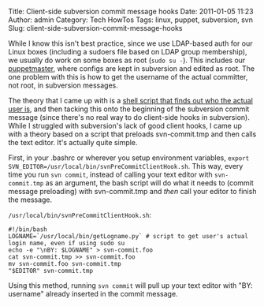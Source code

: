 Title: Client-side subversion commit message hooks
Date: 2011-01-05 11:23
Author: admin
Category: Tech HowTos
Tags: linux, puppet, subversion, svn
Slug: client-side-subversion-commit-message-hooks

While I know this isn't best practice, since we use LDAP-based auth for
our Linux boxes (including a sudoers file based on LDAP group
membership), we usually do work on some boxes as root (`sudo su -`).
This includes our [puppetmaster](http://www.puppetlabs.com/), where
configs are kept in subversion and edited as root. The one problem with
this is how to get the username of the actual committer, not root, in
subversion messages.

The theory that I came up with is a [shell script that finds out who the
actual user
is](/2011/01/how-to-get-actual-login-username-when-using-sudo-su/), and
then tacking this onto the beginning of the subversion commit message
(since there's no real way to do client-side hooks in subversion). While
I struggled with subversion's lack of good client hooks, I came up with
a theory based on a script that preloads svn-commit.tmp and then calls
the text editor. It's actually quite simple.

First, in your .bashrc or wherever you setup environment variables,
`export SVN_EDITOR=/usr/local/bin/svnPreCommitClientHook.sh`. This way,
every time you run `svn commit`, instead of calling your text editor
with `svn-commit.tmp` as an argument, the bash script will do what it
needs to (commit message preloading) with svn-commit.tmp and *then* call
your editor to finish the message.

`/usr/local/bin/svnPreCommitClientHook.sh`:

~~~~{.bash}
#!/bin/bash
LOGNAME=`/usr/local/bin/getLogname.py` # script to get user's actual login name, even if using sudo su
echo -e "\nBY: $LOGNAME" > svn-commit.foo
cat svn-commit.tmp >> svn-commit.foo
mv svn-commit.foo svn-commit.tmp
"$EDITOR" svn-commit.tmp
~~~~

Using this method, running `svn commit` will pull up your text editor
with "BY: username" already inserted in the commit message.
